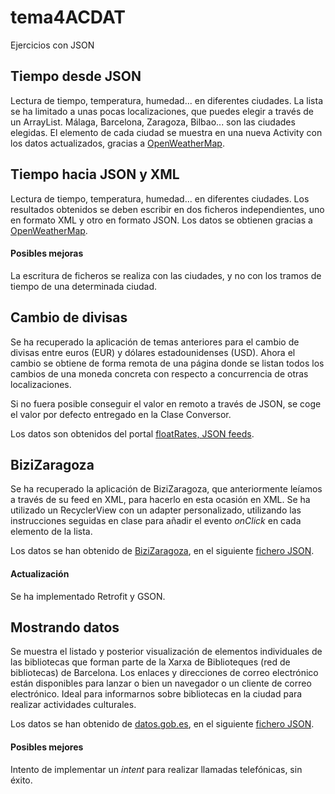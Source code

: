 # tema4ACDAT

Ejercicios con JSON

## Tiempo desde JSON

Lectura de tiempo, temperatura, humedad... en diferentes ciudades. La lista se ha limitado a unas pocas localizaciones, que puedes elegir a través de un ArrayList. Málaga, Barcelona, Zaragoza, Bilbao... son las ciudades elegidas. El elemento de cada ciudad se muestra en una nueva Activity con los datos actualizados, gracias a [OpenWeatherMap](http://www.openweathermap.org/).

## Tiempo hacia JSON y XML

Lectura de tiempo, temperatura, humedad... en diferentes ciudades. Los resultados obtenidos se deben escribir en dos ficheros independientes, uno en formato XML y otro en formato JSON. Los datos se obtienen gracias a [OpenWeatherMap](http://www.openweathermap.org/).

#### Posibles mejoras

La escritura de ficheros se realiza con las ciudades, y no con los tramos de tiempo de una determinada ciudad.

## Cambio de divisas

Se ha recuperado la aplicación de temas anteriores para el cambio de divisas entre euros (EUR) y dólares estadounidenses (USD). Ahora el cambio se obtiene de forma remota de una página donde se listan todos los cambios de una moneda concreta con respecto a concurrencia de otras localizaciones.

Si no fuera posible conseguir el valor en remoto a través de JSON, se coge el valor por defecto entregado en la Clase Conversor.

Los datos son obtenidos del portal [floatRates, JSON feeds](http://www.floatrates.com/json-feeds.html).

## BiziZaragoza

Se ha recuperado la aplicación de BiziZaragoza, que anteriormente leíamos a través de su feed en XML, para hacerlo en esta ocasión en XML. Se ha utilizado un RecyclerView con un adapter personalizado, utilizando las instrucciones seguidas en clase para añadir el evento _onClick_ en cada elemento de la lista.

Los datos se han obtenido de [BiziZaragoza](https://www.zaragoza.es/sede/portal/datos-abiertos/servicio/catalogo/70), en el siguiente [fichero JSON](https://www.zaragoza.es/sede/servicio/urbanismo-infraestructuras/estacion-bicicleta.json).

#### Actualización

Se ha implementado Retrofit y GSON.

## Mostrando datos

Se muestra el listado y posterior visualización de elementos individuales de las bibliotecas que forman parte de la Xarxa de Biblioteques (red de bibliotecas) de Barcelona. Los enlaces y direcciones de correo electrónico están disponibles para lanzar o bien un navegador o un cliente de correo electrónico. Ideal para informarnos sobre bibliotecas en la ciudad para realizar actividades culturales.

Los datos se han obtenido de [datos.gob.es](http://datos.gob.es/es/catalogo/l02000008-bibliotecas-municipales), en el siguiente [fichero JSON](http://do.diba.cat/api/dataset/biblioteques/format/json).

#### Posibles mejores

Intento de implementar un _intent_ para realizar llamadas telefónicas, sin éxito.
